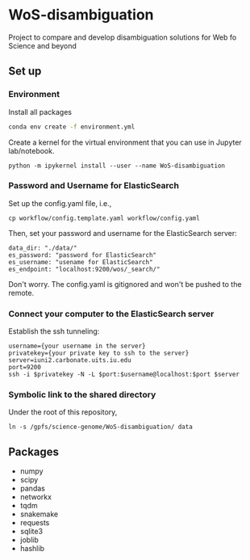 # WoS-disambiguation
Project to compare and develop disambiguation solutions for Web fo Science and beyond

## Set up

### Environment

Install all packages

```bash
conda env create -f environment.yml
```

Create a kernel for the virtual environment that you can use in Jupyter lab/notebook.

    python -m ipykernel install --user --name WoS-disambiguation

### Password and Username for ElasticSearch
Set up the config.yaml file, i.e., 
 
    cp workflow/config.template.yaml workflow/config.yaml

Then, set your password and username for the ElasticSearch server:

```
data_dir: "./data/"
es_password: "password for ElasticSearch"
es_username: "usename for ElasticSearch"
es_endpoint: "localhost:9200/wos/_search/"
```

Don't worry. The config.yaml is gitignored and won't be pushed to the remote. 

### Connect your computer to the ElasticSearch server

Establish the ssh tunneling:

```
username={your username in the server}
privatekey={your private key to ssh to the server}
server=iuni2.carbonate.uits.iu.edu
port=9200
ssh -i $privatekey -N -L $port:$username@localhost:$port $server
```

### Symbolic link to the shared directory

Under the root of this repository,

```
ln -s /gpfs/science-genome/WoS-disambiguation/ data
```


## Packages
- numpy
- scipy
- pandas
- networkx
- tqdm
- snakemake
- requests
- sqlite3
- joblib
- hashlib
